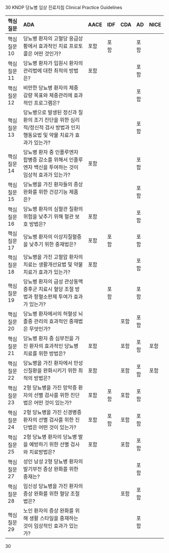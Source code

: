 30
KNDP 당뇨병 임상 진료지침 Clinical Practice Guidelines

| 핵심질문 | ADA | AACE | IDF | CDA | AD | NICE |
| :------- | :-- | :--- | :-- | :-- | :-- | :--- |
| 핵심질문 10 | 당뇨병 환자의 고혈당 응급상황에서 효과적인 치료 프로토콜은 어떤 것인가? | 포함 | 포함 | | 포함 | | |
| 핵심질문 11 | 당뇨병 환자가 입원시 환자의 관리법에 대한 최적의 방법은? | 포함 | | | 포함 | | |
| 핵심질문 12 | 비만한 당뇨병 환자의 체중 감량 목표와 체중관리에 효과적인 프로그램은? | | | | 포함 | | |
| 핵심질문 13 | 당뇨병으로 발생된 정신과 질환의 조기 진단을 위한 심리적/정신적 검사 방법과 인지행동요법 및 약물 치료가 효과가 있는가? | | | | 포함 | | |
| 핵심질문 14 | 당뇨병 환자 중 인플루엔자 합병증 감소를 위해서 인플루엔자 백신을 투여하는 것이 임상적 효과가 있는가? | 포함 | | | 포함 | | |
| 핵심질문 15 | 당뇨병을 가진 환자들의 증상 완화를 위한 건강기능 제품은? | | | | 포함 | | |
| 핵심질문 16 | 당뇨병 환자의 심혈관 질환의 위험을 낮추기 위해 혈관 보호 방법은? | 포함 | | | 포함 | | |
| 핵심질문 17 | 당뇨병 환자의 이상지질혈증을 낮추기 위한 중재법은? | 포함 | 포함 | | 포함 | | |
| 핵심질문 18 | 당뇨병을 가진 고혈압 환자의 치료는 생활개선요법 및 약물 치료가 효과가 있는가? | 포함 | | | 포함 | | |
| 핵심질문 19 | 당뇨병 환자의 급성 관상동맥 증후군 치료시 혈당 조절 방법과 항혈소판제 투여가 효과가 있는가? | | 포함 | | 포함 | | |
| 핵심질문 20 | 당뇨병 환자에서의 허혈성 뇌졸중 관리의 효과적인 중재법은 무엇인가? | | | 포함 | 포함 | | |
| 핵심질문 21 | 당뇨병 환자 중 심부전을 가진 환자의 효과적인 당뇨병 치료를 위한 방법은? | 포함 | | 포함 | 포함 | 포함 | 포함 |
| 핵심질문 22 | 당뇨병을 가진 환자에서 만성 신질환을 완화시키기 위한 최적의 방법은? | 포함 | | 포함 | 포함 | 포함 | 포함 |
| 핵심질문 23 | 2형 당뇨병을 가진 망막증 환자의 선별 검사를 위한 진단법은 어떤 것이 있는가? | 포함 | 포함 | 포함 | 포함 | | |
| 핵심질문 24 | 2형 당뇨병을 가진 신경병증 환자의 선별 검사를 위한 진단법은 어떤 것이 있는가? | 포함 | 포함 | 포함 | 포함 | | 포함 |
| 핵심질문 25 | 2형 당뇨병 환자의 당뇨병 발을 예방하기 위한 선별 검사와 치료방법은? | 포함 | | 포함 | 포함 | | 포함 |
| 핵심질문 27 | 성인 남성 2형 당뇨병 환자의 발기부전 증상 완화를 위한 중재는? | | | | 포함 | | |
| 핵심질문 28 | 임신성 당뇨병을 가진 환자의 증상 완화를 위한 혈당 조절법은? | | | 포함 | 포함 | | 포함 |
| 핵심질문 29 | 노인 환자의 증상 완화를 위해 생활 스타일을 중재하는 것이 임상적인 효과가 있는가? | | | | 포함 | | |

<PAGE>30